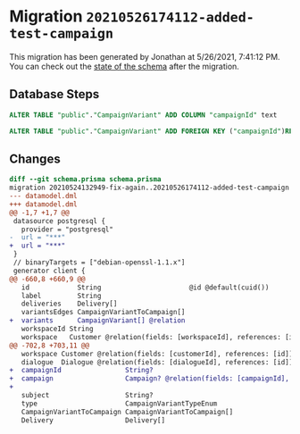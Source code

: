 # Migration `20210526174112-added-test-campaign`

This migration has been generated by Jonathan at 5/26/2021, 7:41:12 PM.
You can check out the [state of the schema](./schema.prisma) after the migration.

## Database Steps

```sql
ALTER TABLE "public"."CampaignVariant" ADD COLUMN "campaignId" text   

ALTER TABLE "public"."CampaignVariant" ADD FOREIGN KEY ("campaignId")REFERENCES "public"."Campaign"("id") ON DELETE SET NULL ON UPDATE CASCADE
```

## Changes

```diff
diff --git schema.prisma schema.prisma
migration 20210524132949-fix-again..20210526174112-added-test-campaign
--- datamodel.dml
+++ datamodel.dml
@@ -1,7 +1,7 @@
 datasource postgresql {
   provider = "postgresql"
-  url = "***"
+  url = "***"
 }
 // binaryTargets = ["debian-openssl-1.1.x"]
 generator client {
@@ -660,8 +660,9 @@
   id            String                      @id @default(cuid())
   label         String
   deliveries    Delivery[]
   variantsEdges CampaignVariantToCampaign[]
+  variants      CampaignVariant[] @relation
   workspaceId String
   workspace   Customer @relation(fields: [workspaceId], references: [id])
@@ -702,8 +703,11 @@
   workspace Customer @relation(fields: [customerId], references: [id])
   dialogue  Dialogue @relation(fields: [dialogueId], references: [id])
+  campaignId                String?
+  campaign                  Campaign? @relation(fields: [campaignId], references: [id])
+
   subject                   String?
   type                      CampaignVariantTypeEnum
   CampaignVariantToCampaign CampaignVariantToCampaign[]
   Delivery                  Delivery[]
```


